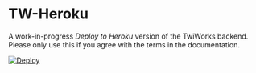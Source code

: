 # TW-Heroku
A work-in-progress _Deploy to Heroku_ version of the TwiWorks backend. Please only use this if you agree with the terms in the documentation.

[![Deploy](https://www.herokucdn.com/deploy/button.svg)](https://heroku.com/deploy)
